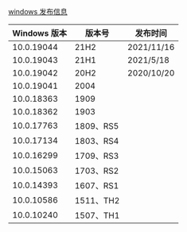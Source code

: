 [windows 发布信息](https://learn.microsoft.com/en-us/windows/release-health/release-information)

| Windows 版本 | 版本号    | 发布时间   |
| ------------ | --------- | ---------- |
| 10.0.19044   | 21H2      | 2021/11/16 |
| 10.0.19043   | 21H1      | 2021/5/18  |
| 10.0.19042   | 20H2      | 2020/10/20 |
| 10.0.19041   | 2004      |            |
| 10.0.18363   | 1909      |            |
| 10.0.18362   | 1903      |            |
| 10.0.17763   | 1809、RS5 |            |
| 10.0.17134   | 1803、RS4 |            |
| 10.0.16299   | 1709、RS3 |            |
| 10.0.15063   | 1703、RS2 |            |
| 10.0.14393   | 1607、RS1 |            |
| 10.0.10586   | 1511、TH2 |            |
| 10.0.10240   | 1507、TH1 |            |

